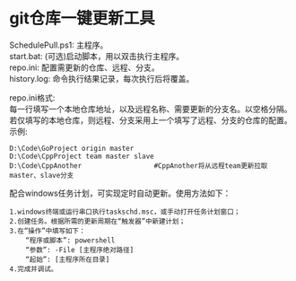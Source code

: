 # git仓库一键更新工具
SchedulePull.ps1: 主程序。  
start.bat: (可选)启动脚本，用以双击执行主程序。  
repo.ini: 配置需更新的仓库、远程、分支。  
history.log: 命令执行结果记录，每次执行后将覆盖。

repo.ini格式:  
每一行填写一个本地仓库地址，以及远程名称、需要更新的分支名。以空格分隔。  
若仅填写的本地仓库，则远程、分支采用上一个填写了远程、分支的仓库的配置。  
示例:  

    D:\Code\GoProject origin master
    D:\Code\CppProject team master slave
    D:\Code\CppAnother                  #CppAnother将从远程team更新拉取master、slave分支


配合windows任务计划，可实现定时自动更新。使用方法如下：

    1.windows终端或运行串口执行taskschd.msc，或手动打开任务计划窗口；
    2.创建任务。根据所需的更新周期在“触发器”中新建计划；
    3.在“操作”中填写如下：
        “程序或脚本”: powershell
        “参数”: -File [主程序绝对路径]
        “起始”: [主程序所在目录]
    4.完成并调试。